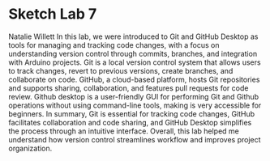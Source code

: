 # Sketch Lab 7
 Natalie Willett
In this lab, we were introduced to Git and GitHub Desktop as tools for managing and tracking code changes, with a focus on understanding version control through commits, branches, and integration with Arduino projects. Git is a local version control system that allows users to track changes, revert to previous versions, create branches, and collaborate on code. GitHub, a cloud-based platform, hosts Git repositories and supports sharing, collaboration, and features pull requests for code review. Github desktop is a user-friendly GUI for performing Git and Github operations without using command-line tools, making is very accessible for beginners. In summary, Git is essential for tracking code changes, GitHub facilitates collaboration and code sharing, and GitHub Desktop simplifies the process through an intuitive interface. Overall, this lab helped me understand how version control streamlines workflow and improves project organization.
